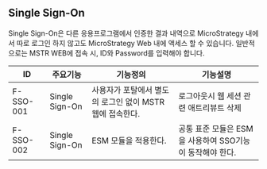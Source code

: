 ## Single Sign-On
Single Sign-On은 다른 응용프로그램에서 인증한 결과 내역으로 MicroStrategy 내에서 따로 로그인 하지 않고도 MicroStrategy Web 내에 액세스 할 수 있습니다.
일반적으로는 MSTR WEB에 접속 시, ID와 Password를 입력해야 합니다.

|ID|주요기능|기능정의|기능설명|
|---|---|---|---|
|F-SSO-001|Single Sign-On|사용자가 포탈에서 별도의 로그인 없이 MSTR 웹에 접속한다.|로그아웃시 웹 세션 관련 애트리뷰트 삭제|
|F-SSO-002|Single Sign-On|ESM 모듈을 적용한다.                                 |공통 표준 모듈은 ESM을 사용하여 SSO기능이 동작해야 한다.|

